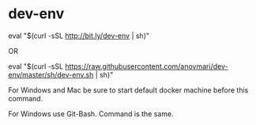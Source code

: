 # dev-env

eval "$(curl -sSL http://bit.ly/dev-env | sh)"

OR

eval "$(curl -sSL https://raw.githubusercontent.com/anovmari/dev-env/master/sh/dev-env.sh | sh)"

For Windows and Mac be sure to start default docker machine before this command.

For Windows use Git-Bash. Command is the same.
